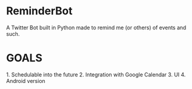 # ReminderBot

A Twitter Bot built in Python made to remind me (or others) of events and such. 

<h1> GOALS </h1>
1. Schedulable into the future
2. Integration with Google Calendar 
3. UI
4. Android version
